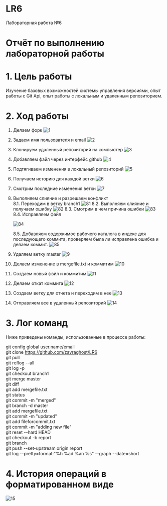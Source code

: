 # LR6
Лабораторная работа №6
# Отчёт по выполнению лабораторной работы

# 1. Цель работы

Изучение базовых возможностей системы управления версиями, опыт работы с Git Api, опыт 
работы с локальным и удаленным репозиторием.

# 2. Ход работы

1. Делаем форк
   ![1](https://github.com/zavraghost/LR6/blob/report/images/11.png)
2. Задаем имя пользователя и email
   ![2](https://github.com/zavraghost/LR6/blob/report/images/1.png)
3. Клонируем удаленный репозиторий на компьютер
   ![3](https://github.com/zavraghost/LR6/blob/report/images/3.png)
4. Добавляем файл через интерфейс github
   ![4](https://github.com/zavraghost/LR6/blob/report/images/4.png)
5. Подтягиваем изменения в локальный репозиторий
   ![5](https://github.com/zavraghost/LR6/blob/report/images/5.png)
6. Получаем историю для каждой ветки
   ![6](https://github.com/zavraghost/LR6/blob/report/images/6.png)
7. Смотрим последние изменения ветки
   ![7](https://github.com/zavraghost/LR6/blob/report/images/7.png)
8. Выполняем слияние и разрешаем конфликт </br>
   8.1. Переходим в ветку branch1
      ![81](https://github.com/zavraghost/LR6/blob/report/images/81.png)
   8.2. Выполняем слияние и получаем ошибку
      ![82](https://github.com/zavraghost/LR6/blob/report/images/82.png)
   8.3. Смотрим в чем причина ошибки
      ![83](https://github.com/zavraghost/LR6/blob/report/images/83.png)
   8.4. Исправляем файл
   
      ![84](https://github.com/zavraghost/LR6/blob/report/images/84.png)
   
   8.5. Добавляем содержимое рабочего каталога в индекс для последующего коммита, проверяем была ли исправлена ошибка и делаем коммит.
      ![85](https://github.com/zavraghost/LR6/blob/report/images/85.png)
10. Удаляем ветку master
   ![9](https://github.com/zavraghost/LR6/blob/report/images/9.png)
11. Делаем изменение в mergefile.txt и коммитим
   ![10](https://github.com/zavraghost/LR6/blob/report/images/10.png)
12. Создаем новый фвйл и коммитим
    ![11](https://github.com/zavraghost/LR6/blob/report/images/111.png)
13. Делаем откат коммита
    ![12](https://github.com/zavraghost/LR6/blob/report/images/12.png)
14. Создаем ветку для отчета и переходим в нее
    ![13](https://github.com/zavraghost/LR6/blob/report/images/13.png)
15. Отправляем все в удаленный репозиторий
    ![14](https://github.com/zavraghost/LR6/blob/report/images/14.png)

# 3. Лог команд

Ниже приведены команды, использованные в процессе работы:

git config global user.name/email </br>
git clone https://github.com/zavraghost/LR6 </br>
git pull </br>
git reflog --all </br>
git log -p </br>
git checkout branch1 </br>
git merge master </br>
git diff </br>
git add mergefile.txt </br>
git status </br>
git commit -m "merged" </br>
git branch -d master </br>
git add mergefile.txt </br>
git commit -m "updated" </br>
git add fileforcommit.txt </br>
git commit -m "adding new file" </br>
git reset --hard HEAD </br>
git checkout -b report </br>
git branch </br>
git push --set-upstream origin report </br>
git log --pretty=format:"%h %ad %an %s" --graph --date=short </br>

# 4. История операций в форматированном виде
![15](https://github.com/zavraghost/LR6/blob/report/images/15.png)
